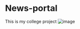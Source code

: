 # News-portal
This is my college project 
![image](https://github.com/kads2001/News-portal/assets/141305411/3d270b40-cc37-4dd7-a5af-247e5d533657)


